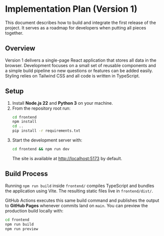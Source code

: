# Implementation Plan (Version 1)

This document describes how to build and integrate the first release of the project. It serves as a roadmap for developers when putting all pieces together.

## Overview

Version 1 delivers a single-page React application that stores all data in the
browser. Development focuses on a small set of reusable components and a simple
build pipeline so new questions or features can be added easily. Styling relies
on Tailwind CSS and all code is written in TypeScript.

## Setup

1. Install **Node.js 22** and **Python 3** on your machine.
2. From the repository root run:
   ```bash
   cd frontend
   npm install
   cd ..
   pip install -r requirements.txt
   ```
3. Start the development server with:
   ```bash
   cd frontend && npm run dev
   ```
   The site is available at <http://localhost:5173> by default.

## Build Process

Running `npm run build` inside `frontend/` compiles TypeScript and bundles the
application using Vite. The resulting static files live in `frontend/dist/`.

GitHub Actions executes this same build command and publishes the output to
**GitHub Pages** whenever commits land on `main`. You can preview the production
build locally with:

```bash
cd frontend
npm run build
npm run preview
```
